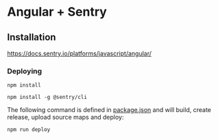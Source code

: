 # Angular + Sentry

## Installation

https://docs.sentry.io/platforms/javascript/angular/

### Deploying

`npm install`

`npm install -g @sentry/cli`

The following command is defined in [package.json](https://github.com/sentry-demos/angular/blob/master/package.json#L12-L13) and will build, create release, upload source maps and deploy:

`npm run deploy`
